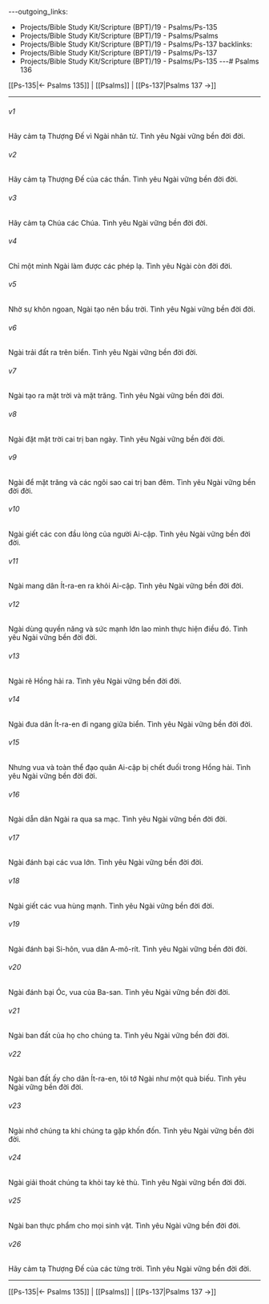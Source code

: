 ---outgoing_links:
  - Projects/Bible Study Kit/Scripture (BPT)/19 - Psalms/Ps-135
  - Projects/Bible Study Kit/Scripture (BPT)/19 - Psalms/Psalms
  - Projects/Bible Study Kit/Scripture (BPT)/19 - Psalms/Ps-137
backlinks:
  - Projects/Bible Study Kit/Scripture (BPT)/19 - Psalms/Ps-137
  - Projects/Bible Study Kit/Scripture (BPT)/19 - Psalms/Ps-135
---# Psalms 136

[[Ps-135|← Psalms 135]] | [[Psalms]] | [[Ps-137|Psalms 137 →]]
***



###### v1 
Hãy cảm tạ Thượng Đế vì Ngài nhân từ. Tình yêu Ngài vững bền đời đời. 

###### v2 
Hãy cảm tạ Thượng Đế của các thần. Tình yêu Ngài vững bền đời đời. 

###### v3 
Hãy cảm tạ Chúa các Chúa. Tình yêu Ngài vững bền đời đời. 

###### v4 
Chỉ một mình Ngài làm được các phép lạ. Tình yêu Ngài còn đời đời. 

###### v5 
Nhờ sự khôn ngoan, Ngài tạo nên bầu trời. Tình yêu Ngài vững bền đời đời. 

###### v6 
Ngài trải đất ra trên biển. Tình yêu Ngài vững bền đời đời. 

###### v7 
Ngài tạo ra mặt trời và mặt trăng. Tình yêu Ngài vững bền đời đời. 

###### v8 
Ngài đặt mặt trời cai trị ban ngày. Tình yêu Ngài vững bền đời đời. 

###### v9 
Ngài để mặt trăng và các ngôi sao cai trị ban đêm. Tình yêu Ngài vững bền đời đời. 

###### v10 
Ngài giết các con đầu lòng của người Ai-cập. Tình yêu Ngài vững bền đời đời. 

###### v11 
Ngài mang dân Ít-ra-en ra khỏi Ai-cập. Tình yêu Ngài vững bền đời đời. 

###### v12 
Ngài dùng quyền năng và sức mạnh lớn lao mình thực hiện điều đó. Tình yêu Ngài vững bền đời đời. 

###### v13 
Ngài rẽ Hồng hải ra. Tình yêu Ngài vững bền đời đời. 

###### v14 
Ngài đưa dân Ít-ra-en đi ngang giữa biển. Tình yêu Ngài vững bền đời đời. 

###### v15 
Nhưng vua và toàn thể đạo quân Ai-cập bị chết đuối trong Hồng hải. Tình yêu Ngài vững bền đời đời. 

###### v16 
Ngài dẫn dân Ngài ra qua sa mạc. Tình yêu Ngài vững bền đời đời. 

###### v17 
Ngài đánh bại các vua lớn. Tình yêu Ngài vững bền đời đời. 

###### v18 
Ngài giết các vua hùng mạnh. Tình yêu Ngài vững bền đời đời. 

###### v19 
Ngài đánh bại Si-hôn, vua dân A-mô-rít. Tình yêu Ngài vững bền đời đời. 

###### v20 
Ngài đánh bại Óc, vua của Ba-san. Tình yêu Ngài vững bền đời đời. 

###### v21 
Ngài ban đất của họ cho chúng ta. Tình yêu Ngài vững bền đời đời. 

###### v22 
Ngài ban đất ấy cho dân Ít-ra-en, tôi tớ Ngài như một quà biếu. Tình yêu Ngài vững bền đời đời. 

###### v23 
Ngài nhớ chúng ta khi chúng ta gặp khốn đốn. Tình yêu Ngài vững bền đời đời. 

###### v24 
Ngài giải thoát chúng ta khỏi tay kẻ thù. Tình yêu Ngài vững bền đời đời. 

###### v25 
Ngài ban thực phẩm cho mọi sinh vật. Tình yêu Ngài vững bền đời đời. 

###### v26 
Hãy cảm tạ Thượng Đế của các từng trời. Tình yêu Ngài vững bền đời đời.

***
[[Ps-135|← Psalms 135]] | [[Psalms]] | [[Ps-137|Psalms 137 →]]
